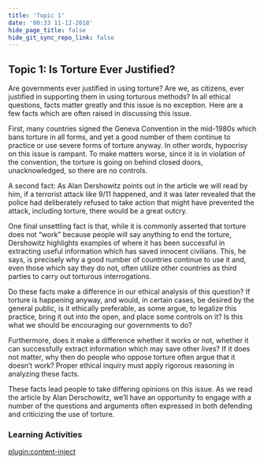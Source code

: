 ```yaml
---
title: 'Topic 1'
date: '00:33 11-12-2018'
hide_page_title: false
hide_git_sync_repo_link: false
---
```


Topic 1: Is Torture Ever Justified?
-----------------------------------
Are governments ever justified in using torture? Are we, as citizens, ever justified in supporting them in using torturous methods? In all ethical questions, facts matter greatly and this issue is no exception. Here are a few facts which are often raised in discussing this issue.

First, many countries signed the Geneva Convention in the mid-1980s which bans torture in all forms, and yet a good number of them continue to practice or use severe forms of torture anyway. In other words, hypocrisy on this issue is rampant. To make matters worse, since it is in violation of the convention, the torture is going on behind closed doors, unacknowledged, so there are no controls.

A second fact: As Alan Dershowitz points out in the article we will read by him, if a terrorist attack like 9/11 happened, and it was later revealed that the police had deliberately refused to take action that might have prevented the attack, including torture, there would be a great outcry.

One final unsettling fact is that, while it is commonly asserted that torture does not “work” because people will say anything to end the torture, Dershowitz highlights examples of where it has been successful in extracting useful information which has saved innocent civilians. This, he says, is precisely why a good number of countries continue to use it and, even those which say they do not, often utilize other countries as third parties to carry out torturous interrogations.

Do these facts make a difference in our ethical analysis of this question? If torture is happening anyway, and would, in certain cases, be desired by the general public, is it ethically preferable, as some argue, to legalize this practice, bring it out into the open, and place some controls on it? Is this what we should be encouraging our governments to do?

Furthermore, does it make a difference whether it works or not, whether it can successfully extract information which may save other lives? If it does not matter, why then do people who oppose torture often argue that it doesn’t work? Proper ethical inquiry must apply rigorous reasoning in analyzing these facts.

These facts lead people to take differing opinions on this issue. As we read the article by Alan Derschowitz, we’ll have an opportunity to engage with a number of the questions and arguments often expressed in both defending and criticizing the use of torture.

### Learning Activities
[plugin:content-inject](../_9-1)
